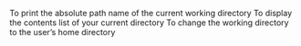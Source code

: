 To print the absolute path name of the current working directory
To display the contents list of your current directory
To change the working directory to the user’s home directory


